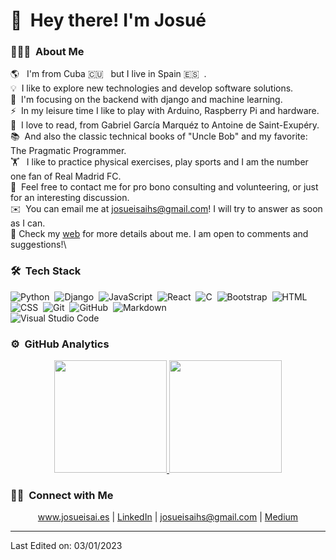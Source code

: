 # 👋 &nbsp;Hey there! I'm Josué

### 👨🏻‍💻 &nbsp;About Me

🌎 &nbsp; I'm from Cuba 🇨🇺 &nbsp; but I live in Spain 🇪🇸 &nbsp;.\
💡 &nbsp;I like to explore new technologies and develop software solutions.\
🤖 &nbsp;I'm focusing on the backend with django and machine learning.\
⚡ &nbsp;In my leisure time I like to play with Arduino, Raspberry Pi and hardware.\
📖 &nbsp;I love to read, from Gabriel García Marquéz to Antoine de Saint-Exupéry.\
📚 &nbsp;And also the classic technical books of "Uncle Bob" and my favorite: The Pragmatic Programmer.\
🏋 &nbsp; I like to practice physical exercises, play sports and I am the number one fan of Real Madrid FC.\
💬 &nbsp;Feel free to contact me for pro bono consulting and volunteering, or just for an interesting discussion.\
✉️ &nbsp;You can email me at josueisaihs@gmail.com! I will try to answer as soon as I can.\
📄 Check my [web](https://www.josueisai.es) for more details about me. I am open to comments and suggestions!\

### 🛠 &nbsp;Tech Stack
![Python](https://img.shields.io/badge/-Python-05122A?style=flat&logo=python)&nbsp;
![Django](https://img.shields.io/badge/-Django-05122A?style=flat&logo=django&logoColor=092E20)&nbsp;
![JavaScript](https://img.shields.io/badge/-JavaScript-05122A?style=flat&logo=javascript)&nbsp;
![React](https://img.shields.io/badge/-React-05122A?style=flat&logo=react)&nbsp;
![C](https://img.shields.io/badge/-C-05122A?style=flat&logo=C&logoColor=A8B9CC)&nbsp;
![Bootstrap](https://img.shields.io/badge/-Bootstrap-05122A?style=flat&logo=bootstrap&logoColor=563D7C)&nbsp;
![HTML](https://img.shields.io/badge/-HTML-05122A?style=flat&logo=HTML5)&nbsp;
![CSS](https://img.shields.io/badge/-CSS-05122A?style=flat&logo=CSS3&logoColor=1572B6)&nbsp;
![Git](https://img.shields.io/badge/-Git-05122A?style=flat&logo=git)&nbsp;
![GitHub](https://img.shields.io/badge/-GitHub-05122A?style=flat&logo=github)&nbsp;
![Markdown](https://img.shields.io/badge/-Markdown-05122A?style=flat&logo=markdown)\
![Visual Studio Code](https://img.shields.io/badge/-Visual%20Studio%20Code-05122A?style=flat&logo=visual-studio-code&logoColor=007ACC)&nbsp;

### ⚙️ &nbsp;GitHub Analytics

<p align="center">
    <a href="https://github.com/josueisaihs">
        <img height="180em" src="https://github-readme-stats-eight-theta.vercel.app/api?username=josueisaihs&show_icons=true&theme=algolia&include_all_commits=true&count_private=true"/>
        <img height="180em" src="https://github-readme-stats-eight-theta.vercel.app/api/top-langs/?username=josueisaihs&layout=compact&langs_count=8&theme=algolia"/>
    </a>
</p>

### 🤝🏻 &nbsp;Connect with Me

<p align="center">
    <a href="https://www.josueisai.es">www.josueisai.es</a> |
    <a href="www.linkedin.com/in/josué-isai-hernández-sánchez">
    LinkedIn</a> |
    <a href="mailto:josueisaihs@gmail.com">josueisaihs@gmail.com</a> |
    <a href="https://medium.com/@josueisaihs">Medium</a>
</p>

___

Last Edited on: 03/01/2023
